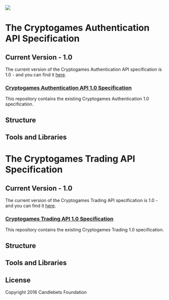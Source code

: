 ![](https://github.com/romanCB/docs/blob/master/images/Powered_by_CandleBets_Logo_Blk.png?v=3&s=200)

# The Cryptogames Authentication API Specification


## Current Version - 1.0

The current version of the Cryptogames Authentication API specification is 1.0 - and you can find it [here](versions/authentication/1.0.md).

### [Cryptogames Authentication API 1.0 Specification](versions/authentication/1.0.md)

This repository contains the existing Cryptogames Authentication 1.0 specification.

## Structure

## Tools and Libraries  


# The Cryptogames Trading API Specification


## Current Version - 1.0

The current version of the Cryptogames Trading API specification is 1.0 - and you can find it [here](versions/trading/1.0.md).

### [Cryptogames Trading API 1.0 Specification](versions/trading/1.0.md)

This repository contains the existing Cryptogames Trading 1.0 specification.

## Structure

## Tools and Libraries


## License

Copyright 2016 Candlebets Foundation